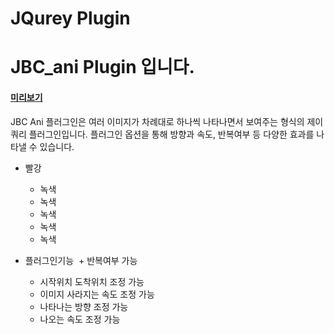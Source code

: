 JQurey Plugin
============
JBC_ani Plugin 입니다.
============
#### [미리보기](http://chaos0425.dothome.co.kr/jbc_plugin/index.html)

JBC Ani 플러그인은 여러 이미지가 차례대로 하나씩 나타나면서 보여주는 형식의 제이쿼리 플러그인입니다.
플러그인 옵션을 통해 방향과 속도, 반복여부 등 다양한 효과를 나타낼 수 있습니다.
+ 빨강
  + 녹색
  + 녹색
  + 녹색
  + 녹색
  + 녹색
  
+ 플러그인기능
  + 반복여부 가능
  + 시작위치 도착위치 조정 가능
  + 이미지 사라지는 속도 조정 가능
  + 나타나는 방향 조정 가능
  + 나오는 속도 조정 가능

